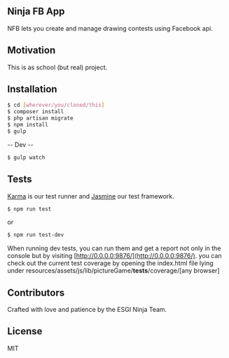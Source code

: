## Ninja FB App

NFB lets you create and manage drawing contests using Facebook api.

<!-- ## Code Example

Show what the library does as concisely as possible, developers should be able to figure out **how** your project solves their problem by looking at the code example. Make sure the API you are showing off is obvious, and that your code is short and concise. -->

## Motivation

This is as school (but real) project.

## Installation

```sh
$ cd [wherever/you/cloned/this]
$ composer install
$ php artisan migrate
$ npm install
$ gulp
```

-- Dev --
```sh
$ gulp watch
```

## Tests

[Karma](https://github.com/karma-runner/karma) is our test runner and [Jasmine](https://jasmine.github.io/) our test framework.

```sh
$ npm run test
```
or
```sh
$ npm run test-dev
```

When running dev tests, you can run them and get a report not only in the console but by visiting [http://0.0.0.0:9876/](http://0.0.0.0:9876/).
you can check out the current test coverage by opening the index.html file lying under
    resources/assets/js/lib/pictureGame/__tests__/coverage/[any browser]

## Contributors

Crafted with love and patience by the ESGI Ninja Team.

## License

MIT
